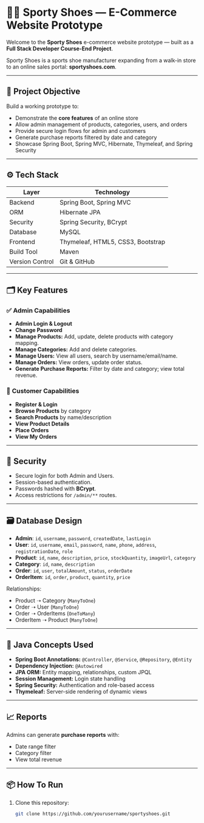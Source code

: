 # 🏃‍♂️ Sporty Shoes — E-Commerce Website Prototype

Welcome to the **Sporty Shoes** e-commerce website prototype — built as a **Full Stack Developer Course-End Project**.

Sporty Shoes is a sports shoe manufacturer expanding from a walk-in store to an online sales portal: **sportyshoes.com**.

---

## 📌 **Project Objective**

Build a working prototype to:
- Demonstrate the **core features** of an online store
- Allow admin management of products, categories, users, and orders
- Provide secure login flows for admin and customers
- Generate purchase reports filtered by date and category
- Showcase Spring Boot, Spring MVC, Hibernate, Thymeleaf, and Spring Security

---

## ⚙️ **Tech Stack**

| Layer         | Technology           |
|---------------|----------------------|
| Backend       | Spring Boot, Spring MVC |
| ORM           | Hibernate JPA        |
| Security      | Spring Security, BCrypt |
| Database      | MySQL                |
| Frontend      | Thymeleaf, HTML5, CSS3, Bootstrap |
| Build Tool    | Maven                |
| Version Control | Git & GitHub       |

---

## 🗂️ **Key Features**

### ✅ **Admin Capabilities**
- **Admin Login & Logout**
- **Change Password**
- **Manage Products:** Add, update, delete products with category mapping.
- **Manage Categories:** Add and delete categories.
- **Manage Users:** View all users, search by username/email/name.
- **Manage Orders:** View orders, update order status.
- **Generate Purchase Reports:** Filter by date and category; view total revenue.

### 👤 **Customer Capabilities**
- **Register & Login**
- **Browse Products** by category
- **Search Products** by name/description
- **View Product Details**
- **Place Orders**
- **View My Orders**

---

## 🔐 **Security**

- Secure login for both Admin and Users.
- Session-based authentication.
- Passwords hashed with **BCrypt**.
- Access restrictions for `/admin/**` routes.

---

## 🗃️ **Database Design**

- **Admin**: `id`, `username`, `password`, `createdDate`, `lastLogin`
- **User**: `id`, `username`, `email`, `password`, `name`, `phone`, `address`, `registrationDate`, `role`
- **Product**: `id`, `name`, `description`, `price`, `stockQuantity`, `imageUrl`, `category`
- **Category**: `id`, `name`, `description`
- **Order**: `id`, `user`, `totalAmount`, `status`, `orderDate`
- **OrderItem**: `id`, `order`, `product`, `quantity`, `price`

Relationships:
- Product ➝ Category (`ManyToOne`)
- Order ➝ User (`ManyToOne`)
- Order ➝ OrderItems (`OneToMany`)
- OrderItem ➝ Product (`ManyToOne`)

---

## 📑 **Java Concepts Used**

- **Spring Boot Annotations:** `@Controller`, `@Service`, `@Repository`, `@Entity`
- **Dependency Injection:** `@Autowired`
- **JPA ORM:** Entity mapping, relationships, custom JPQL
- **Session Management:** Login state handling
- **Spring Security:** Authentication and role-based access
- **Thymeleaf:** Server-side rendering of dynamic views

---

## 📈 **Reports**

Admins can generate **purchase reports** with:
- Date range filter
- Category filter
- View total revenue

---

## 📦 **How To Run**

1. Clone this repository:
   ```bash
   git clone https://github.com/yourusername/sportyshoes.git
